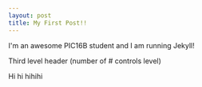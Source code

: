 ```yaml
---
layout: post
title: My First Post!! 
---
```


I'm an awesome PIC16B student and I am running Jekyll! 

Third level header (number of # controls level)

Hi hi hihihi
